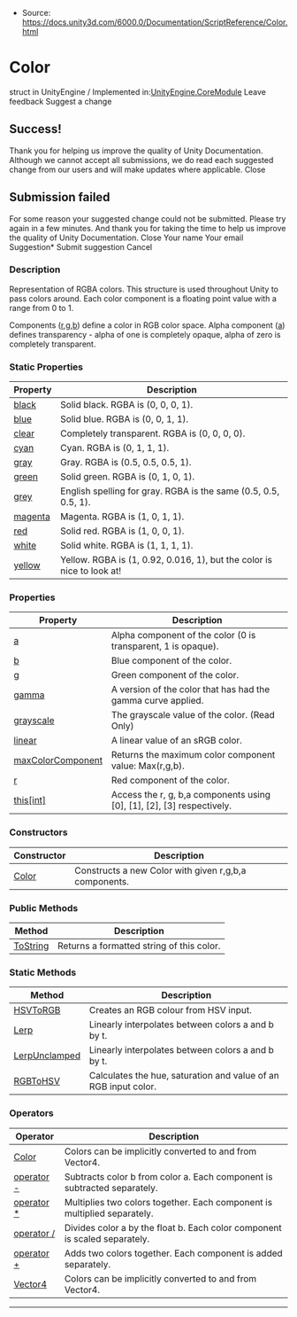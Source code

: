 * Source: https://docs.unity3d.com/6000.0/Documentation/ScriptReference/Color.html

# Color
struct in UnityEngine
/
Implemented in:[UnityEngine.CoreModule](https://docs.unity3d.com/6000.0/Documentation/ScriptReference/UnityEngine.CoreModule.html)
Leave feedback
Suggest a change
## Success!
Thank you for helping us improve the quality of Unity Documentation. Although we cannot accept all submissions, we do read each suggested change from our users and will make updates where applicable.
Close
## Submission failed
For some reason your suggested change could not be submitted. Please <a>try again</a> in a few minutes. And thank you for taking the time to help us improve the quality of Unity Documentation.
Close
Your name Your email Suggestion* Submit suggestion
Cancel
### Description
Representation of RGBA colors.
This structure is used throughout Unity to pass colors around. Each color component is a floating point value with a range from 0 to 1.  
  
Components ([r](https://docs.unity3d.com/6000.0/Documentation/ScriptReference/Color-r.html),[g](https://docs.unity3d.com/6000.0/Documentation/ScriptReference/Color-g.html),[b](https://docs.unity3d.com/6000.0/Documentation/ScriptReference/Color-b.html)) define a color in RGB color space. Alpha component ([a](https://docs.unity3d.com/6000.0/Documentation/ScriptReference/Color-a.html)) defines transparency - alpha of one is completely opaque, alpha of zero is completely transparent.
### Static Properties
Property | Description  
---|---  
[black](https://docs.unity3d.com/6000.0/Documentation/ScriptReference/Color-black.html) | Solid black. RGBA is (0, 0, 0, 1).  
[blue](https://docs.unity3d.com/6000.0/Documentation/ScriptReference/Color-blue.html) | Solid blue. RGBA is (0, 0, 1, 1).  
[clear](https://docs.unity3d.com/6000.0/Documentation/ScriptReference/Color-clear.html) | Completely transparent. RGBA is (0, 0, 0, 0).  
[cyan](https://docs.unity3d.com/6000.0/Documentation/ScriptReference/Color-cyan.html) | Cyan. RGBA is (0, 1, 1, 1).  
[gray](https://docs.unity3d.com/6000.0/Documentation/ScriptReference/Color-gray.html) | Gray. RGBA is (0.5, 0.5, 0.5, 1).  
[green](https://docs.unity3d.com/6000.0/Documentation/ScriptReference/Color-green.html) | Solid green. RGBA is (0, 1, 0, 1).  
[grey](https://docs.unity3d.com/6000.0/Documentation/ScriptReference/Color-grey.html) | English spelling for gray. RGBA is the same (0.5, 0.5, 0.5, 1).  
[magenta](https://docs.unity3d.com/6000.0/Documentation/ScriptReference/Color-magenta.html) | Magenta. RGBA is (1, 0, 1, 1).  
[red](https://docs.unity3d.com/6000.0/Documentation/ScriptReference/Color-red.html) | Solid red. RGBA is (1, 0, 0, 1).  
[white](https://docs.unity3d.com/6000.0/Documentation/ScriptReference/Color-white.html) | Solid white. RGBA is (1, 1, 1, 1).  
[yellow](https://docs.unity3d.com/6000.0/Documentation/ScriptReference/Color-yellow.html) | Yellow. RGBA is (1, 0.92, 0.016, 1), but the color is nice to look at!  
### Properties
Property | Description  
---|---  
[a](https://docs.unity3d.com/6000.0/Documentation/ScriptReference/Color-a.html) | Alpha component of the color (0 is transparent, 1 is opaque).  
[b](https://docs.unity3d.com/6000.0/Documentation/ScriptReference/Color-b.html) | Blue component of the color.  
[g](https://docs.unity3d.com/6000.0/Documentation/ScriptReference/Color-g.html) | Green component of the color.  
[gamma](https://docs.unity3d.com/6000.0/Documentation/ScriptReference/Color-gamma.html) | A version of the color that has had the gamma curve applied.  
[grayscale](https://docs.unity3d.com/6000.0/Documentation/ScriptReference/Color-grayscale.html) | The grayscale value of the color. (Read Only)  
[linear](https://docs.unity3d.com/6000.0/Documentation/ScriptReference/Color-linear.html) | A linear value of an sRGB color.  
[maxColorComponent](https://docs.unity3d.com/6000.0/Documentation/ScriptReference/Color-maxColorComponent.html) | Returns the maximum color component value: Max(r,g,b).  
[r](https://docs.unity3d.com/6000.0/Documentation/ScriptReference/Color-r.html) | Red component of the color.  
[this[int]](https://docs.unity3d.com/6000.0/Documentation/ScriptReference/Color.Index_operator.html) | Access the r, g, b,a components using [0], [1], [2], [3] respectively.  
### Constructors
Constructor | Description  
---|---  
[Color](https://docs.unity3d.com/6000.0/Documentation/ScriptReference/Color-ctor.html) | Constructs a new Color with given r,g,b,a components.  
### Public Methods
Method | Description  
---|---  
[ToString](https://docs.unity3d.com/6000.0/Documentation/ScriptReference/Color.ToString.html) | Returns a formatted string of this color.  
### Static Methods
Method | Description  
---|---  
[HSVToRGB](https://docs.unity3d.com/6000.0/Documentation/ScriptReference/Color.HSVToRGB.html) | Creates an RGB colour from HSV input.  
[Lerp](https://docs.unity3d.com/6000.0/Documentation/ScriptReference/Color.Lerp.html) | Linearly interpolates between colors a and b by t.  
[LerpUnclamped](https://docs.unity3d.com/6000.0/Documentation/ScriptReference/Color.LerpUnclamped.html) | Linearly interpolates between colors a and b by t.  
[RGBToHSV](https://docs.unity3d.com/6000.0/Documentation/ScriptReference/Color.RGBToHSV.html) | Calculates the hue, saturation and value of an RGB input color.  
### Operators
Operator | Description  
---|---  
[Color](https://docs.unity3d.com/6000.0/Documentation/ScriptReference/Color-operator_Vector4.html) | Colors can be implicitly converted to and from Vector4.  
[operator -](https://docs.unity3d.com/6000.0/Documentation/ScriptReference/Color-operator_subtract.html) | Subtracts color b from color a. Each component is subtracted separately.  
[operator *](https://docs.unity3d.com/6000.0/Documentation/ScriptReference/Color-operator_multiply.html) | Multiplies two colors together. Each component is multiplied separately.  
[operator /](https://docs.unity3d.com/6000.0/Documentation/ScriptReference/Color-operator_divide.html) | Divides color a by the float b. Each color component is scaled separately.  
[operator +](https://docs.unity3d.com/6000.0/Documentation/ScriptReference/Color-operator_add.html) | Adds two colors together. Each component is added separately.  
[Vector4](https://docs.unity3d.com/6000.0/Documentation/ScriptReference/Color-operator_Color.html) | Colors can be implicitly converted to and from Vector4.  
* * *
